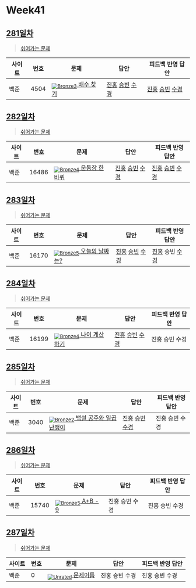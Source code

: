 <!-- tier 리스트 S -->
[Unrated]: https://user-images.githubusercontent.com/33937365/126247607-85783912-c11a-4d50-ac36-8cc7dcb75cd2.png
[NotRated]: https://user-images.githubusercontent.com/33937365/135189055-c3508249-b361-4948-8c36-a74b690cd346.png
[Bronze5]: https://user-images.githubusercontent.com/33937365/126247611-e362d727-17a4-4737-a232-5827e185ab7c.png
[Bronze4]: https://user-images.githubusercontent.com/33937365/126247612-89cbc675-e1d4-43a2-950b-1cb014dca697.png
[Bronze3]: https://user-images.githubusercontent.com/33937365/126247613-b8408610-7bc4-40f8-804f-a30a45ddbb68.png
[Bronze2]: https://user-images.githubusercontent.com/33937365/126247614-d85dc6ff-a520-4c00-82bd-eb593b156bd8.png
[Bronze1]: https://user-images.githubusercontent.com/33937365/126247616-04b2ab30-9891-4b7b-8cb4-38e99b97e834.png
<!-- tier 리스트 E -->

# Week41

## [281일차](Day281)

> [쉬어가는 문제](https://www.acmicpc.net/group/workbook/view/9797/38054)

| 사이트 | 번호 | 문제                                       | 답안           | 피드백 반영 답안 |
| ------ | ---- | ------------------------------------------ | -------------- | ---------------- |
| 백준   | 4504 | [<sub>![Bronze3]</sub> 배수 찾기](https://www.acmicpc.net/problem/4504) | [진홍](Day281/boj4504_kjh.java) [승빈](Day281/boj4504_wsb.java) [수경](Day281/boj4504_hsk.js) | [진홍](Day281/boj4504_kjh.java) [승빈](Day281/boj4504_wsb.java)  [수경](Day281/boj4504_hsk.js)   |

## [282일차](Day282)

> [쉬어가는 문제](https://www.acmicpc.net/group/workbook/view/9797/38060)

| 사이트 | 번호 | 문제                                       | 답안           | 피드백 반영 답안 |
| ------ | ---- | ------------------------------------------ | -------------- | ---------------- |
| 백준   | 16486 | [<sub>![Bronze4]</sub> 운동장 한 바퀴](https://www.acmicpc.net/problem/16486) | [진홍](Day282/boj16486_kjh.py) [승빈](Day282/boj16486_wsb.java) [수경](Day282/boj16486_hsk.js) | [진홍](Day282/boj16486_kjh.py) [승빈](Day282/boj16486_wsb.java) [수경](Day282/boj16486_hsk.js)   |

## [283일차](Day283)

> [쉬어가는 문제](https://www.acmicpc.net/group/workbook/view/9797/38126)

| 사이트 | 번호 | 문제                                       | 답안           | 피드백 반영 답안 |
| ------ | ---- | ------------------------------------------ | -------------- | ---------------- |
| 백준   | 16170    | [<sub>![Bronze5]</sub> 오늘의 날짜는?](https://www.acmicpc.net/problem/16170) | [진홍](Day283/boj16170_kjh.java) [승빈](Day283/boj16170_wsb.java) [수경](Day283/boj16170_hsk.js) | [진홍](Day283/boj16170_kjh.java) 승빈 [수경](Day283/boj16170_hsk.js)

## [284일차](Day284)

> [쉬어가는 문제](https://www.acmicpc.net/group/workbook/view/9797/38163)

| 사이트 | 번호 | 문제                                       | 답안           | 피드백 반영 답안 |
| ------ | ---- | ------------------------------------------ | -------------- | ---------------- |
| 백준   | 16199 | [<sub>![Bronze4]</sub> 나이 계산하기](https://www.acmicpc.net/problem/16199) | [진홍](Day284/boj16199_kjh.py) [승빈](Day284/boj16199_wsb.java) [수경](Day284/boj16199_hsk.js) | 진홍 승빈 수경   |

## [285일차](Day285)

> [쉬어가는 문제](https://www.acmicpc.net/group/workbook/view/9797/38200)

| 사이트 | 번호 | 문제                                       | 답안           | 피드백 반영 답안 |
| ------ | ---- | ------------------------------------------ | -------------- | ---------------- |
| 백준   | 3040 | [<sub>![Bronze2]</sub> 백설 공주와 일곱 난쟁이](https://www.acmicpc.net/problem/3040) | [진홍](Day285/boj3040_kjh.java) [승빈](Day285/boj3040_wsb.java) [수경](Day285/boj3040_hsk.py) | 진홍 승빈 수경   |

## [286일차](Day286)

> [쉬어가는 문제](https://www.acmicpc.net/group/workbook/view/9797/38210)

| 사이트 | 번호 | 문제                                       | 답안           | 피드백 반영 답안 |
| ------ | ---- | ------------------------------------------ | -------------- | ---------------- |
| 백준   | 15740    | [<sub>![Bronze5]</sub> A+B - 9](https://www.acmicpc.net/problem/15740) | 진홍 승빈 수경 | 진홍 승빈 수경   |


## [287일차](Day287)

> [쉬어가는 문제](문제집링크)

| 사이트 | 번호 | 문제                                       | 답안           | 피드백 반영 답안 |
| ------ | ---- | ------------------------------------------ | -------------- | ---------------- |
| 백준   | 0    | [<sub>![Unrated]</sub> 문제이름](문제링크) | 진홍 승빈 수경 | 진홍 승빈 수경   |
